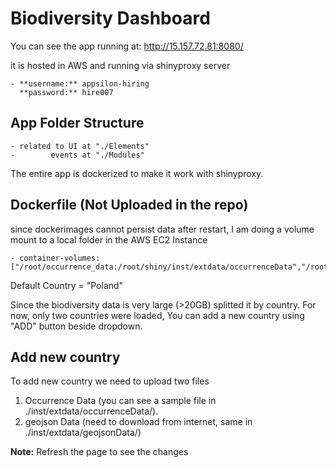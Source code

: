 # Biodiversity Dashboard

You can see the app running at: http://15.157.72.81:8080/

it is hosted in AWS and running via shinyproxy server

    - **username:** appsilon-hiring
      **password:** hire007


## App Folder Structure 
    - related to UI at "./Elements"
    -        events at "./Modules"


The entire app is dockerized to make it work with shinyproxy.
## Dockerfile (Not Uploaded in the repo)
since dockerimages cannot persist data after restart, I am doing a volume mount to a local folder in the AWS EC2 Instance
 
    - container-volumes: ["/root/occurrence_data:/root/shiny/inst/extdata/occurrenceData","/root/geojson_data:/root/shiny/inst/extdata/geojsonData"]


Default Country = "Poland"

Since the biodiversity data is very large (>20GB) splitted it by country. For now, only two countries were loaded, You can add a new country using "ADD" button beside dropdown.
## Add new country
To add new country we need to upload two files
   1) Occurrence Data (you can see a sample file in ./inst/extdata/occurrenceData/).
   2) geojson Data (need to download from internet, same in ./inst/extdata/geojsonData/)

**Note:** Refresh the page to see the changes

